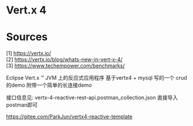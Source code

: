 
# Vert.x 4
# Sources
[1] https://vertx.io/  
[2] https://vertx.io/blog/whats-new-in-vert-x-4/  
[3] https://www.techempower.com/benchmarks/

Eclipse Vert.x ™ JVM 上的反应式应用程序
基于vertx4 + mysql 写的一个 crud 的demo
附带一个简单的长连接demo


接口信息见:
vertx-4-reactive-rest-api.postman_collection.json
直接导入postman即可




https://gitee.com/ParkJun/vertx4-reactive-template 